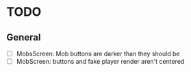 # TODO

## General

- [ ] MobsScreen: Mob buttons are darker than they should be
- [ ] MobScreen: buttons and fake player render aren't centered
